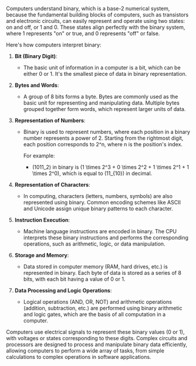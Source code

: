 Computers understand binary, which is a base-2 numerical system, because the fundamental building blocks of computers, such as transistors and electronic circuits, can easily represent and operate using two states: on and off, or 1 and 0. These states align perfectly with the binary system, where 1 represents "on" or true, and 0 represents "off" or false.

Here's how computers interpret binary:

1. **Bit (Binary Digit)**:
   - The basic unit of information in a computer is a bit, which can be either 0 or 1. It's the smallest piece of data in binary representation.

2. **Bytes and Words**:
   - A group of 8 bits forms a byte. Bytes are commonly used as the basic unit for representing and manipulating data. Multiple bytes grouped together form words, which represent larger units of data.

3. **Representation of Numbers**:
   - Binary is used to represent numbers, where each position in a binary number represents a power of 2. Starting from the rightmost digit, each position corresponds to 2^n, where n is the position's index.

      For example:
      - \(1011_2\) in binary is \(1 \times 2^3 + 0 \times 2^2 + 1 \times 2^1 + 1 \times 2^0\), which is equal to \(11_{10}\) in decimal.

4. **Representation of Characters**:
   - In computing, characters (letters, numbers, symbols) are also represented using binary. Common encoding schemes like ASCII and Unicode assign unique binary patterns to each character.

5. **Instruction Execution**:
   - Machine language instructions are encoded in binary. The CPU interprets these binary instructions and performs the corresponding operations, such as arithmetic, logic, or data manipulation.

6. **Storage and Memory**:
   - Data stored in computer memory (RAM, hard drives, etc.) is represented in binary. Each byte of data is stored as a series of 8 bits, with each bit having a value of 0 or 1.

7. **Data Processing and Logic Operations**:
   - Logical operations (AND, OR, NOT) and arithmetic operations (addition, subtraction, etc.) are performed using binary arithmetic and logic gates, which are the basis of all computation in a computer.

Computers use electrical signals to represent these binary values (0 or 1), with voltages or states corresponding to these digits. Complex circuits and processors are designed to process and manipulate binary data efficiently, allowing computers to perform a wide array of tasks, from simple calculations to complex operations in software applications.